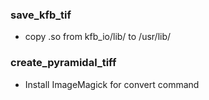 ### save_kfb_tif
- copy .so from kfb_io/lib/ to /usr/lib/


### create_pyramidal_tiff
- Install ImageMagick for convert command
